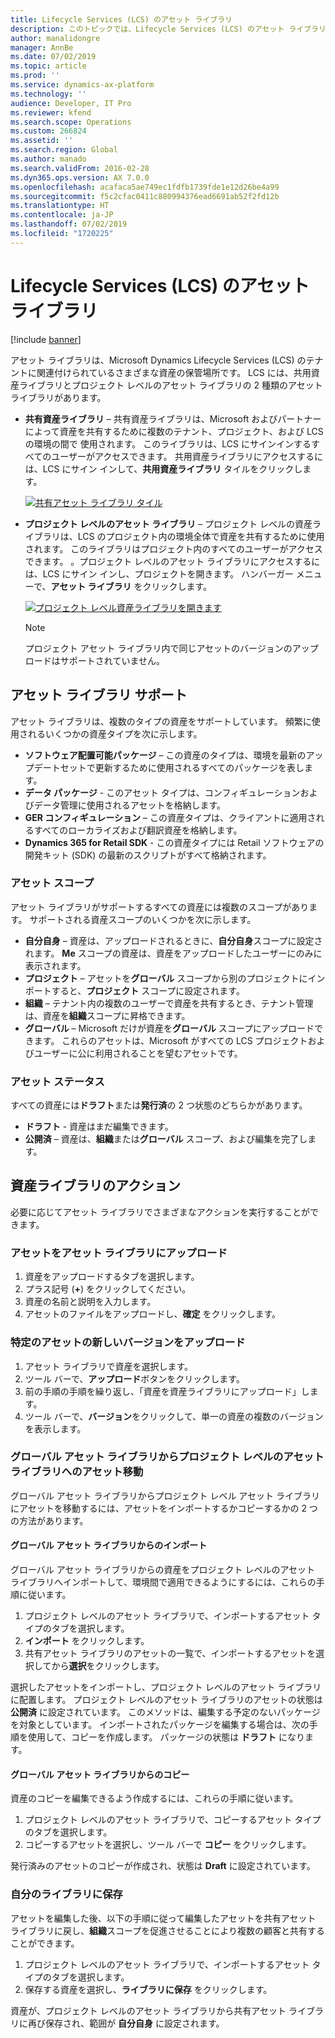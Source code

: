 ```yaml
---
title: Lifecycle Services (LCS) のアセット ライブラリ
description: このトピックでは、Lifecycle Services (LCS) のアセット ライブラリ機能について説明します。
author: manalidongre
manager: AnnBe
ms.date: 07/02/2019
ms.topic: article
ms.prod: ''
ms.service: dynamics-ax-platform
ms.technology: ''
audience: Developer, IT Pro
ms.reviewer: kfend
ms.search.scope: Operations
ms.custom: 266824
ms.assetid: ''
ms.search.region: Global
ms.author: manado
ms.search.validFrom: 2016-02-28
ms.dyn365.ops.version: AX 7.0.0
ms.openlocfilehash: acafaca5ae749ec1fdfb1739fde1e12d26be4a99
ms.sourcegitcommit: f5c2cfac0411c880994376ead6691ab52f2fd12b
ms.translationtype: HT
ms.contentlocale: ja-JP
ms.lasthandoff: 07/02/2019
ms.locfileid: "1720225"
---
```

# <a name="asset-library-in-lifecycle-services-lcs"></a>Lifecycle Services (LCS) のアセット ライブラリ

[!include [banner](../includes/banner.md)]

アセット ライブラリは、Microsoft Dynamics Lifecycle Services (LCS) のテナントに関連付けられているさまざまな資産の保管場所です。 LCS には、共用資産ライブラリとプロジェクト レベルのアセット ライブラリの 2 種類のアセット ライブラリがあります。

- **共有資産ライブラリ** – 共有資産ライブラリは、Microsoft およびパートナーによって資産を共有するために複数のテナント、プロジェクト、および LCS の環境の間で 使用されます。 このライブラリは、LCS にサインインするすべてのユーザーがアクセスできます。 共用資産ライブラリにアクセスするには、LCS にサイン インして、**共用資産ライブラリ** タイルをクリックします。

    [![共有アセット ライブラリ タイル](./media/SharedAssetLibrary.jpg)](./media/SharedAssetLibrary.jpg)

- **プロジェクト レベルのアセット ライブラリ** – プロジェクト レベルの資産ライブラリは、LCS のプロジェクト内の環境全体で資産を共有するために使用されます。 このライブラリはプロジェクト内のすべてのユーザーがアクセスできます。 。プロジェクト レベルのアセット ライブラリにアクセスするには、LCS にサイン インし、プロジェクトを開きます。 ハンバーガー メニューで、**アセット ライブラリ** をクリックします。

    [![プロジェクト レベル資産ライブラリを開きます](./media/ProjectAssetLibrary.jpg)](./media/ProjectAssetLibrary.jpg)
    
    > [!NOTE]
    > プロジェクト アセット ライブラリ内で同じアセットのバージョンのアップロードはサポートされていません。 

## <a name="asset-library-support"></a>アセット ライブラリ サポート
アセット ライブラリは、複数のタイプの資産をサポートしています。 頻繁に使用されるいくつかの資産タイプを次に示します。

- **ソフトウェア配置可能パッケージ** – この資産のタイプは、環境を最新のアップデートセットで更新するために使用されるすべてのパッケージを表します。
- **データ パッケージ** - このアセット タイプは、コンフィギュレーションおよびデータ管理に使用されるアセットを格納します。
- **GER コンフィギュレーション** – この資産タイプは、クライアントに適用されるすべてのローカライズおよび翻訳資産を格納します。
- **Dynamics 365 for Retail SDK** - この資産タイプには Retail ソフトウェアの開発キット (SDK) の最新のスクリプトがすべて格納されます。

### <a name="asset-scopes"></a>アセット スコープ
アセット ライブラリがサポートするすべての資産には複数のスコープがあります。 サポートされる資産スコープのいくつかを次に示します。

- **自分自身** – 資産は、アップロードされるときに、**自分自身**スコープに設定されます。 **Me** スコープの資産は、資産をアップロードしたユーザーにのみに表示されます。
- **プロジェクト** – アセットを**グローバル** スコープから別のプロジェクトにインポートすると、**プロジェクト** スコープに設定されます。
- **組織** – テナント内の複数のユーザーで資産を共有するとき、テナント管理は、資産を**組織**スコープに昇格できます。
- **グローバル** – Microsoft だけが資産を**グローバル** スコープにアップロードできます。 これらのアセットは、Microsoft がすべての LCS プロジェクトおよびユーザーに公に利用されることを望むアセットです。

### <a name="asset-status"></a>アセット ステータス
すべての資産には**ドラフト**または**発行済**の 2 つ状態のどちらかがあります。

- **ドラフト** - 資産はまだ編集できます。
- **公開済** – 資産は、**組織**または**グローバル** スコープ、および編集を完了します。

## <a name="actions-in-the-asset-library"></a>資産ライブラリのアクション
必要に応じてアセット ライブラリでさまざまなアクションを実行することができます。

### <a name="upload-an-asset-to-the-asset-library"></a>アセットをアセット ライブラリにアップロード
1. 資産をアップロードするタブを選択します。
2. プラス記号 (**+**) をクリックしてください。
3. 資産の名前と説明を入力します。
4. アセットのファイルをアップロードし、**確定** をクリックします。

### <a name="upload-a-new-version-for-a-specific-asset"></a>特定のアセットの新しいバージョンをアップロード
1. アセット ライブラリで資産を選択します。
2. ツール バーで、**アップロード**ボタンをクリックします。
3. 前の手順の手順を繰り返し、「資産を資産ライブラリにアップロード」します。
4. ツール バーで、**バージョン**をクリックして、単一の資産の複数のバージョンを表示します。

### <a name="move-assets-from-the-global-asset-library-to-the-project-level-asset-library"></a>グローバル アセット ライブラリからプロジェクト レベルのアセット ライブラリへのアセット移動
グローバル アセット ライブラリからプロジェクト レベル アセット ライブラリにアセットを移動するには、アセットをインポートするかコピーするかの 2 つの方法があります。

#### <a name="import-from-the-global-asset-library"></a>グローバル アセット ライブラリからのインポート
グローバル アセット ライブラリからの資産をプロジェクト レベルのアセット ライブラリへインポートして、環境間で適用できるようにするには、これらの手順に従います。

1. プロジェクト レベルのアセット ライブラリで、インポートするアセット タイプのタブを選択します。
2. **インポート** をクリックします。
3. 共有アセット ライブラリのアセットの一覧で、インポートするアセットを選択してから**選択**をクリックします。

選択したアセットをインポートし、プロジェクト レベルのアセット ライブラリに配置します。 プロジェクト レベルのアセット ライブラリのアセットの状態は **公開済** に設定されています。 このメソッドは、編集する予定のないパッケージを対象としています。 インポートされたパッケージを編集する場合は、次の手順を使用して、コピーを作成します。 パッケージの状態は **ドラフト** になります。

#### <a name="copy-from-the-global-asset-library"></a>グローバル アセット ライブラリからのコピー
資産のコピーを編集できるよう作成するには、これらの手順に従います。

1. プロジェクト レベルのアセット ライブラリで、コピーするアセット タイプのタブを選択します。
2. コピーするアセットを選択し、ツール バーで **コピー** をクリックします。

発行済みのアセットのコピーが作成され、状態は **Draft** に設定されています。

### <a name="save-to-my-library"></a>自分のライブラリに保存
アセットを編集した後、以下の手順に従って編集したアセットを共有アセット ライブラリに戻し、**組織**スコープを促進させることにより複数の顧客と共有することができます。

1. プロジェクト レベルのアセット ライブラリで、インポートするアセット タイプのタブを選択します。
2. 保存する資産を選択し、**ライブラリに保存** をクリックします。

資産が、プロジェクト レベルのアセット ライブラリから共有アセット ライブラリに再び保存され、範囲が **自分自身** に設定されます。
